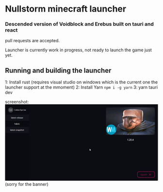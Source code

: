 # Nullstorm minecraft launcher
### Descended version of Voidblock and Erebus built on tauri and react

pull requests are accepted.

Launcher is currently work in progress, not ready to launch the game just yet.

## Running and building the launcher
1: Install rust (requires visual studio on windows which is the current one the launcher support at the mmoment)
2: Install Yarn `npm i -g yarn`
3: yarn tauri dev

screenshot:
![screenshot](public/screenshots/nullstorm_u8lWmzhpX3.png)
(sorry for the banner)